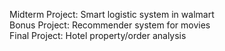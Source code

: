 Midterm Project: Smart logistic system in walmart  
Bonus Project: Recommender system for movies  
Final Project: Hotel property/order analysis  

